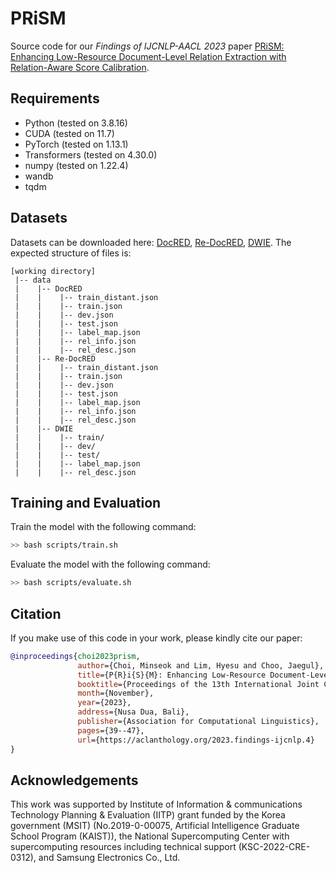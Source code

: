 # PRiSM

Source code for our *Findings of IJCNLP-AACL 2023* paper [PRiSM: Enhancing Low-Resource Document-Level Relation Extraction with Relation-Aware Score Calibration](https://arxiv.org/abs/2309.13869).

## Requirements

- Python (tested on 3.8.16)
- CUDA (tested on 11.7)
- PyTorch (tested on 1.13.1)
- Transformers (tested on 4.30.0)
- numpy (tested on 1.22.4)
- wandb
- tqdm

## Datasets

Datasets can be downloaded here: [DocRED](https://drive.google.com/drive/folders/1c5-0YwnoJx8NS6CV2f-NoTHR__BdkNqw), [Re-DocRED](https://github.com/tonytan48/Re-DocRED), [DWIE](https://github.com/klimzaporojets/DWIE). The expected structure of files is:

```
[working directory]
 |-- data
 |    |-- DocRED
 |    |    |-- train_distant.json        
 |    |    |-- train.json
 |    |    |-- dev.json
 |    |    |-- test.json
 |    |    |-- label_map.json
 |    |    |-- rel_info.json
 |    |    |-- rel_desc.json
 |    |-- Re-DocRED
 |    |    |-- train_distant.json        
 |    |    |-- train.json
 |    |    |-- dev.json
 |    |    |-- test.json
 |    |    |-- label_map.json
 |    |    |-- rel_info.json
 |    |    |-- rel_desc.json
 |    |-- DWIE
 |    |    |-- train/
 |    |    |-- dev/
 |    |    |-- test/
 |    |    |-- label_map.json
 |    |    |-- rel_desc.json
```

## Training and Evaluation

Train the model with the following command:

```bash
>> bash scripts/train.sh
```

Evaluate the model with the following command:

```bash
>> bash scripts/evaluate.sh
```

## Citation

If you make use of this code in your work, please kindly cite our paper:

```bibtex
@inproceedings{choi2023prism,
               author={Choi, Minseok and Lim, Hyesu and Choo, Jaegul},
               title={P{R}i{S}{M}: Enhancing Low-Resource Document-Level Relation Extraction with Relation-Aware Score Calibration},
               booktitle={Proceedings of the 13th International Joint Conference on Natural Language Processing and the 3rd Conference of the Asia-Pacific Chapter of the Association for Computational Linguistics},
               month={November},
               year={2023},
               address={Nusa Dua, Bali},
               publisher={Association for Computational Linguistics},
               pages={39--47},
               url={https://aclanthology.org/2023.findings-ijcnlp.4}
}
```

## Acknowledgements

This work was supported by Institute of Information & communications Technology Planning & Evaluation (IITP) grant funded by the Korea government (MSIT) (No.2019-0-00075, Artificial Intelligence Graduate School Program (KAIST)), the National Supercomputing Center with supercomputing resources including technical support (KSC-2022-CRE-0312), and Samsung Electronics Co., Ltd.
